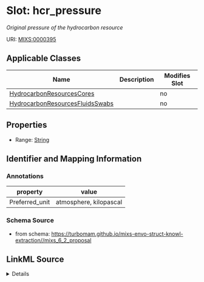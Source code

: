 # Slot: hcr_pressure


_Original pressure of the hydrocarbon resource_



URI: [MIXS:0000395](https://w3id.org/mixs/0000395)



<!-- no inheritance hierarchy -->




## Applicable Classes

| Name | Description | Modifies Slot |
| --- | --- | --- |
[HydrocarbonResourcesCores](HydrocarbonResourcesCores.md) |  |  no  |
[HydrocarbonResourcesFluidsSwabs](HydrocarbonResourcesFluidsSwabs.md) |  |  no  |







## Properties

* Range: [String](String.md)





## Identifier and Mapping Information





### Annotations

| property | value |
| --- | --- |
| Preferred_unit | atmosphere, kilopascal |



### Schema Source


* from schema: https://turbomam.github.io/mixs-envo-struct-knowl-extraction//mixs_6_2_proposal




## LinkML Source

<details>
```yaml
name: hcr_pressure
annotations:
  Preferred_unit:
    tag: Preferred_unit
    value: atmosphere, kilopascal
description: Original pressure of the hydrocarbon resource
title: hydrocarbon resource original pressure
notes:
- hydrocarbon
- pressure
- resource
from_schema: https://turbomam.github.io/mixs-envo-struct-knowl-extraction//mixs_6_2_proposal
rank: 1000
slot_uri: MIXS:0000395
multivalued: false
alias: hcr_pressure
domain_of:
- HydrocarbonResourcesCores
- HydrocarbonResourcesFluidsSwabs
range: string
required: false
recommended: false
structured_pattern:
  syntax: '{float} - {float} {unit}'
  interpolated: true
  partial_match: true

```
</details>